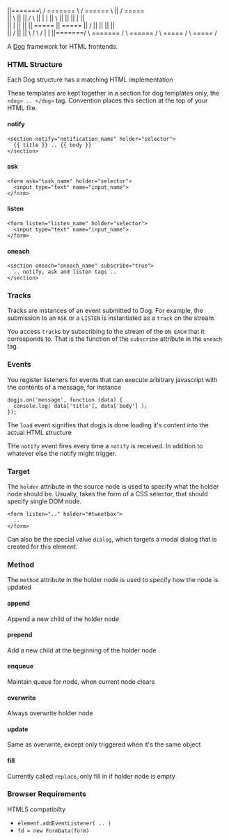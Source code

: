 
||=======\       / ======= \      / ====== \                ||     / ===== \
||        \      ||       ||     /          \               ||    |         |
||         \     ||       ||    ||           |              ||     \
||          |    ||       ||    ||       =====              ||       =====
||         /     ||       ||    ||                          ||             \
||        /      ||       ||     \          /     \         /     |         |
||=======/       \ ======= /      \ ====== /       \ ===== /       \ ===== /

A [Dog](http://dog-lang.org) framework for HTML frontends.

### HTML Structure
Each Dog structure has a matching HTML implementation

These templates are kept together in a section for dog
templates only, the `<dog> .. </dog>` tag.
Convention places this section at the top of your HTML
file.

#### notify

    <section notify="notification_name" holder="selector">
      {{ title }} .. {{ body }}
    </section>

#### ask

    <form ask="task_name" holder="selector">
      <input type="text" name="input_name">
    </form>

#### listen

    <form listen="listen_name" holder="selector">
      <input type="text" name="input_name">
    </form>

#### oneach

    <section oneach="oneach_name" subscribe="true">
      .. notify, ask and listen tags ..
    </section>

### Tracks
Tracks are instances of an event submitted to Dog.
For example, the submission to an `ASK` or a `LISTEN` is instantiated as a `track` on the
stream.

You access `track`s by subscribing to the stream of the `ON EACH` that it corresponds to.
That is the function of the `subscribe` attribute in the `oneach` tag.

### Events
You register listeners for events that can execute arbitrary javascript
with the contents of a message, for instance

    dogjs.on('message', function (data) {
      console.log( data['title'], data['body'] );
    });

The `load` event signifies that dogjs is done loading it's content into
the actual HTML structure

THe `notify` event fires every time a `notify` is received. In addition to
whatever else the notify might trigger.

### Target
The `holder` attribute in the source node is used to specify what the
holder node should be.
Usually, takes the form of a CSS selector, that should specify single DOM node.

    <form listen=".." holder="#tweetbox">
      ..
    </form>

Can also be the special value `dialog`, which targets a modal dialog that is
created for this element.

### Method
The `method` attribute in the holder node is used to specify
how the node is updated

#### append
Append a new child of the holder node

#### prepend
Add a new child at the beginning of the holder node

#### enqueue
Maintain queue for node, when current node clears

#### overwrite
Always overwrite holder node

#### update
Same as overwrite, except only triggered when it's the same object

#### fill
Currently called `replace`, only fill in if holder node is empty

### Browser Requirements
HTML5 compatibilty

- `element.addEventListener( .. )`
- `fd = new FormData(form)`

